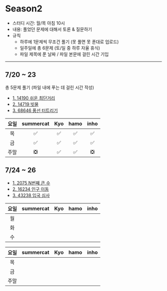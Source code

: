# Season2

- 스터디 시간: 월/목 아침 10시
- 내용: 풀었던 문제에 대해서 토론 & 질문하기
- 규칙
  - 하루에 1문제씩 무조건 풀기 (못 풀면 못 푼대로 업로드)
  - 일주일에 총 6문제 (토/일 중 하루 자율 휴식)
  - 파일 제목에 푼 날짜 / 파일 본문에 걸린 시간 기입

---

## 7/20 ~ 23
총 5문제 풀기 (파일 내에 푸는 데 걸린 시간 작성)
- [1. 14190 쉬운 최단거리](https://www.acmicpc.net/problem/14940)
- [2. 14719 빗물](https://www.acmicpc.net/problem/14719)
- [3. 68646 풍선 터트리기](https://school.programmers.co.kr/learn/courses/30/lessons/68646)

| 요일 | summercat | Kyo     	| hamo    	| inho    	|
|:---:|:---------:|:---------:|:---------:|:---------:|
| 목   |     ✅    |    ✅     |    ✅     |    ✅       |
| 금   |     ✅    |    ✅     |     ✅    |     ✅    |
| 주말  |     ❎    |    ✅     |     ✅     |     ❎      |

## 7/24 ~ 26
- [1. 2075 N번째 큰 수](https://www.acmicpc.net/problem/2075)
- [2. 16234 인구 이동](https://www.acmicpc.net/problem/16234)
- [3. 43238 입국 심사](https://school.programmers.co.kr/learn/courses/30/lessons/43238)

| 요일 | summercat | Kyo     	| hamo    	| inho    	|
|:---:|:---------:|:---------:|:---------:|:---------:|
| 월   |           |          |           |           |
| 화   |           |          |           |           |
| 수   |           |          |           |           |


| 요일 | summercat | Kyo     	| hamo    	| inho    	|
|:---:|:---------:|:---------:|:---------:|:---------:|
| 목   |           |           |           |           |
| 금   |           |           |           |           |
| 주말  |           |          |           |           |
